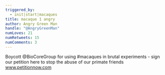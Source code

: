 ```yaml
---
triggered_by:
  - init|start|macaques
title: macaque 1 angry
author: Angry Green Man
handle: "@AngryGreenMan"
numLoves: 21
numRetweets: 15
numComments: 3
---
```


Boycott @BioCoreGroup for using #macaques in brutal experiments - sign our petition here to stop the abuse of our primate friends www.petitionnow.com
